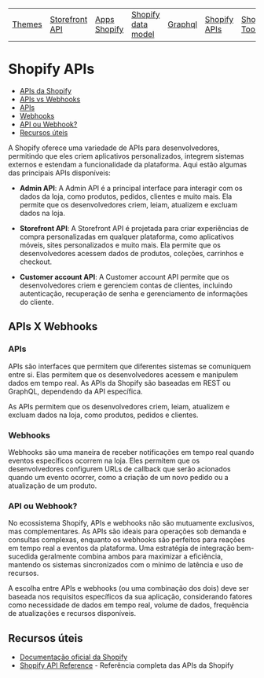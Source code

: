 <div align="center">

<table>
  <tr>
    <td><a href="https://github.com/gabesouto/shopify-fundamentals-course-summary/blob/main/themes.md">Themes</a></td>
    <td><a href="https://github.com/gabesouto/shopify-fundamentals-course-summary/blob/main/storefront.md">Storefront API</a></td>
    <td><a href="https://github.com/gabesouto/shopify-fundamentals-course-summary/blob/main/shopify-apps.md">Apps Shopify</a></td>
    <td><a href="https://github.com/gabesouto/shopify-fundamentals-course-summary/blob/main/shopify-data-model.md">Shopify data model</a></td>
    <td><a href="https://github.com/gabesouto/shopify-fundamentals-course-summary/blob/main/shopify-graphql.md">Graphql</a></td>
    <td><a href="https://github.com/gabesouto/shopify-fundamentals-course-summary/blob/main/shopify-api.md">Shopify APIs</a></td>
    <td><a href="https://github.com/gabesouto/shopify-fundamentals-course-summary/blob/main/shopify-tools.md">Shopify Tools</a></td>
  </tr>
</table>

</div>


# Shopify APIs

- [APIs da Shopify](#apis-da-shopify)
- [APIs vs Webhooks](#apis-vs-webhooks)
- [APIs](#apis)
- [Webhooks](#webhooks)
- [API ou Webhook?](#api-ou-webhook)
- [Recursos úteis](#recursos-úteis)

A Shopify oferece uma variedade de APIs para desenvolvedores, permitindo que eles criem aplicativos personalizados, integrem sistemas externos e estendam a funcionalidade da plataforma. Aqui estão algumas das principais APIs disponíveis:

- **Admin API**: A Admin API é a principal interface para interagir com os dados da loja, como produtos, pedidos, clientes e muito mais. Ela permite que os desenvolvedores criem, leiam, atualizem e excluam dados na loja.

- **Storefront API**: A Storefront API é projetada para criar experiências de compra personalizadas em qualquer plataforma, como aplicativos móveis, sites personalizados e muito mais. Ela permite que os desenvolvedores acessem dados de produtos, coleções, carrinhos e checkout.
- **Customer account API**: A Customer account API permite que os desenvolvedores criem e gerenciem contas de clientes, incluindo autenticação, recuperação de senha e gerenciamento de informações do cliente.

## APIs X Webhooks

### APIs

APIs são interfaces que permitem que diferentes sistemas se comuniquem entre si. Elas permitem que os desenvolvedores acessem e manipulem dados em tempo real. As APIs da Shopify são baseadas em REST ou GraphQL, dependendo da API específica.

As APIs permitem que os desenvolvedores criem, leiam, atualizem e excluam dados na loja, como produtos, pedidos e clientes.

### Webhooks

Webhooks são uma maneira de receber notificações em tempo real quando eventos específicos ocorrem na loja. Eles permitem que os desenvolvedores configurem URLs de callback que serão acionados quando um evento ocorrer, como a criação de um novo pedido ou a atualização de um produto.

### API ou Webhook?

No ecossistema Shopify, APIs e webhooks não são mutuamente exclusivos, mas complementares. As APIs são ideais para operações sob demanda e consultas complexas, enquanto os webhooks são perfeitos para reações em tempo real a eventos da plataforma. Uma estratégia de integração bem-sucedida geralmente combina ambos para maximizar a eficiência, mantendo os sistemas sincronizados com o mínimo de latência e uso de recursos.

A escolha entre APIs e webhooks (ou uma combinação dos dois) deve ser baseada nos requisitos específicos da sua aplicação, considerando fatores como necessidade de dados em tempo real, volume de dados, frequência de atualizações e recursos disponíveis.

## Recursos úteis

- [Documentação oficial da Shopify](https://shopify.dev/docs)
- [Shopify API Reference](https://shopify.dev/api/admin-rest) - Referência completa das APIs da Shopify
